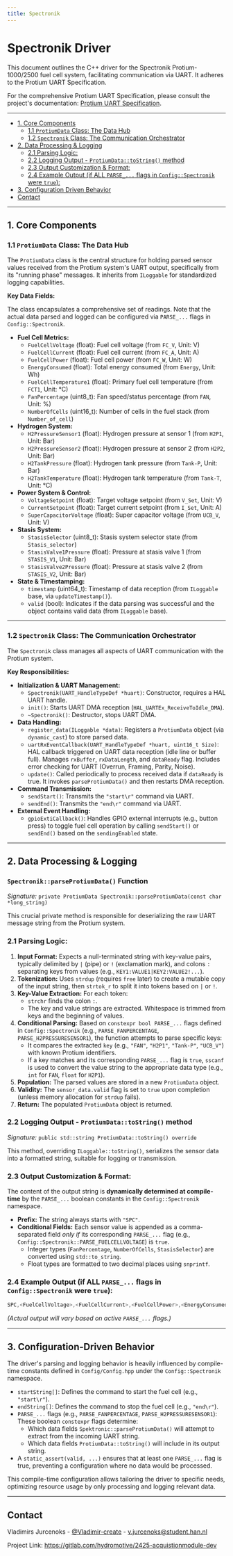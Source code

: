 ```yaml
---
title: Spectronik
---
```



# Spectronik Driver

This document outlines the C++ driver for the Spectronik Protium-1000/2500 fuel cell system, facilitating communication via UART. It adheres to the Protium UART Specification.

For the comprehensive Protium UART Specification, please consult the project's documentation: [Protium UART Specification](https://gitlab.com/hydromotive/2425-acquistionmodule-dev/-/wikis/Documentation/Spectronik/).

---
<!-- TOC -->
<!-- TOC -->
* [1. Core Components](#1-core-components)
  * [1.1 `ProtiumData` Class: The Data Hub](#11-protiumdata-class-the-data-hub)
  * [1.2 `Spectronik` Class: The Communication Orchestrator](#12-spectronik-class-the-communication-orchestrator)
* [2. Data Processing & Logging](#2-data-processing--logging)
  * [2.1 Parsing Logic:](#21-parsing-logic)
  * [2.2 Logging Output - `ProtiumData::toString()` method](#22-logging-output---protiumdatatostring-method-)
  * [2.3 Output Customization & Format:](#23-output-customization--format)
  * [2.4 Example Output (if ALL `PARSE_...` flags in `Config::Spectronik` were `true`):](#24-example-output-if-all-parse_-flags-in-configspectronik-were-true)
* [3. Configuration Driven Behavior](#3-configuration-driven-behavior)
* [Contact](#contact)
<!-- TOC -->
---

## 1. Core Components

### 1.1 `ProtiumData` Class: The Data Hub

The `ProtiumData` class is the central structure for holding parsed sensor values received from the Protium system's UART output, specifically from its "running phase" messages. It inherits from `ILoggable` for standardized logging capabilities.

**Key Data Fields:**

The class encapsulates a comprehensive set of readings. Note that the actual data parsed and logged can be configured via `PARSE_...` flags in `Config::Spectronik`.

*   **Fuel Cell Metrics:**
    *   `FuelCellVoltage` (float): Fuel cell voltage (from `FC_V`, Unit: V)
    *   `FuelCellCurrent` (float): Fuel cell current (from `FC_A`, Unit: A)
    *   `FuelCellPower` (float): Fuel cell power (from `FC_W`, Unit: W)
    *   `EnergyConsumed` (float): Total energy consumed (from `Energy`, Unit: Wh)
    *   `FuelCellTemperature1` (float): Primary fuel cell temperature (from `FCT1`, Unit: °C)
    *   `FanPercentage` (uint8_t): Fan speed/status percentage (from `FAN`, Unit: %)
    *   `NumberOfCells` (uint16_t): Number of cells in the fuel stack (from `Number_of_cell`)
*   **Hydrogen System:**
    *   `H2PressureSensor1` (float): Hydrogen pressure at sensor 1 (from `H2P1`, Unit: Bar)
    *   `H2PressureSensor2` (float): Hydrogen pressure at sensor 2 (from `H2P2`, Unit: Bar)
    *   `H2TankPressure` (float): Hydrogen tank pressure (from `Tank-P`, Unit: Bar)
    *   `H2TankTemperature` (float): Hydrogen tank temperature (from `Tank-T`, Unit: °C)
*   **Power System & Control:**
    *   `VoltageSetpoint` (float): Target voltage setpoint (from `V_Set`, Unit: V)
    *   `CurrentSetpoint` (float): Target current setpoint (from `I_Set`, Unit: A)
    *   `SuperCapacitorVoltage` (float): Super capacitor voltage (from `UCB_V`, Unit: V)
*   **Stasis System:**
    *   `StasisSelector` (uint8_t): Stasis system selector state (from `Stasis_selector`)
    *   `StasisValve1Pressure` (float): Pressure at stasis valve 1 (from `STASIS_V1`, Unit: Bar)
    *   `StasisValve2Pressure` (float): Pressure at stasis valve 2 (from `STASIS_V2`, Unit: Bar)
*   **State & Timestamping:**
    *   `timestamp` (uint64_t): Timestamp of data reception (from `ILoggable` base, via `updateTimestamp()`).
    *   `valid` (bool): Indicates if the data parsing was successful and the object contains valid data (from `ILoggable` base).

---

### 1.2 `Spectronik` Class: The Communication Orchestrator

The `Spectronik` class manages all aspects of UART communication with the Protium system.

**Key Responsibilities:**

*   **Initialization & UART Management:**
    *   `Spectronik(UART_HandleTypeDef *huart)`: Constructor, requires a HAL UART handle.
    *   `init()`: Starts UART DMA reception (`HAL_UARTEx_ReceiveToIdle_DMA`).
    *   `~Spectronik()`: Destructor, stops UART DMA.
*   **Data Handling:**
    *   `register_data(ILoggable *data)`: Registers a `ProtiumData` object (via `dynamic_cast`) to store parsed data.
    *   `uartRxEventCallback(UART_HandleTypeDef *huart, uint16_t Size)`: HAL callback triggered on UART data reception (idle line or buffer full). Manages `rxBuffer`, `rxDataLength`, and `dataReady` flag. Includes error checking for UART (Overrun, Framing, Parity, Noise).
    *   `update()`: Called periodically to process received data if `dataReady` is true. It invokes `parseProtiumData()` and then restarts DMA reception.
*   **Command Transmission:**
    *   `sendStart()`: Transmits the `"start\r"` command via UART.
    *   `sendEnd()`: Transmits the `"end\r"` command via UART.
*   **External Event Handling:**
    *   `gpioExtiCallback()`: Handles GPIO external interrupts (e.g., button press) to toggle fuel cell operation by calling `sendStart()` or `sendEnd()` based on the `sendingEnabled` state.

---

## 2. Data Processing & Logging

### `Spectronik::parseProtiumData()` Function

*Signature:* `private ProtiumData Spectronik::parseProtiumData(const char *long_string)`

This crucial private method is responsible for deserializing the raw UART message string from the Protium system.

### 2.1 Parsing Logic:

1.  **Input Format:** Expects a null-terminated string with key-value pairs, typically delimited by `|` (pipe) or `!` (exclamation mark), and colons `:` separating keys from values (e.g., `KEY1:VALUE1|KEY2:VALUE2!...`).
2.  **Tokenization:** Uses `strdup` (requires `free` later) to create a mutable copy of the input string, then `strtok_r` to split it into tokens based on `|` or `!`.
3.  **Key-Value Extraction:** For each token:
    *   `strchr` finds the colon `:`.
    *   The key and value strings are extracted. Whitespace is trimmed from keys and the beginning of values.
4.  **Conditional Parsing:** Based on `constexpr bool PARSE_...` flags defined in `Config::Spectronik` (e.g., `PARSE_FANPERCENTAGE`, `PARSE_H2PRESSURESENSOR1`), the function attempts to parse specific keys:
    *   It compares the extracted `key` (e.g., `"FAN"`, `"H2P1"`, `"Tank-P"`, `"UCB_V"`) with known Protium identifiers.
    *   If a key matches and its corresponding `PARSE_...` flag is `true`, `sscanf` is used to convert the value string to the appropriate data type (e.g., `int` for `FAN`, `float` for `H2P1`).
5.  **Population:** The parsed values are stored in a new `ProtiumData` object.
6.  **Validity:** The `sensor_data.valid` flag is set to `true` upon completion (unless memory allocation for `strdup` fails).
7.  **Return:** The populated `ProtiumData` object is returned.

### 2.2 Logging Output - `ProtiumData::toString()` method 

*Signature:* `public std::string ProtiumData::toString() override`

This method, overriding `ILoggable::toString()`, serializes the sensor data into a formatted string, suitable for logging or transmission.

### 2.3 Output Customization & Format:

The content of the output string is **dynamically determined at compile-time** by the `PARSE_...` boolean constants in the `Config::Spectronik` namespace.

*   **Prefix:** The string always starts with `"SPC"`.
*   **Conditional Fields:** Each sensor value is appended as a comma-separated field *only if* its corresponding `PARSE_...` flag (e.g., `Config::Spectronik::PARSE_FUELCELLVOLTAGE`) is `true`.
    *   Integer types (`FanPercentage`, `NumberOfCells`, `StasisSelector`) are converted using `std::to_string`.
    *   Float types are formatted to two decimal places using `snprintf`.

### 2.4 Example Output (if ALL `PARSE_...` flags in `Config::Spectronik` were `true`):
```c++
SPC,<FuelCellVoltage>,<FuelCellCurrent>,<FuelCellPower>,<EnergyConsumed>,<FuelCellTemperature1>,<FanPercentage>,<NumberOfCells>,<H2PressureSensor1>,<H2PressureSensor2>,<H2TankPressure>,<H2TankTemperature>,<VoltageSetpoint>,<CurrentSetpoint>,<SuperCapacitorVoltage>,<StasisSelector>,<StasisValve1Pressure>,<StasisValve2Pressure>
```
*(Actual output will vary based on active `PARSE_...` flags.)*

---

## 3. Configuration-Driven Behavior

The driver's parsing and logging behavior is heavily influenced by compile-time constants defined in `Config/Config.hpp` under the `Config::Spectronik` namespace.

*   `startString[]`: Defines the command to start the fuel cell (e.g., `"start\r"`).
*   `endString[]`: Defines the command to stop the fuel cell (e.g., `"end\r"`).
*   `PARSE_...` flags (e.g., `PARSE_FANPERCENTAGE`, `PARSE_H2PRESSURESENSOR1`): These boolean `constexpr` flags determine:
    *   Which data fields `Spektronic::parseProtiumData()` will attempt to extract from the incoming UART string.
    *   Which data fields `ProtiumData::toString()` will include in its output string.
*   A `static_assert(valid, ...)` ensures that at least one `PARSE_...` flag is true, preventing a configuration where no data would be processed.

This compile-time configuration allows tailoring the driver to specific needs, optimizing resource usage by only processing and logging relevant data.

---
## Contact

Vladimirs Jurcenoks - [@Vladimir-create](https://gitlab.com/Vladimir-create)  - [v.jurcenoks@student.han.nl](mailto:v.jurcenoks@student.han.nl)

Project Link: https://gitlab.com/hydromotive/2425-acquistionmodule-dev